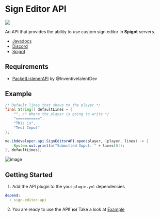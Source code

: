 # Sign Editor API
[![](https://jitpack.io/v/iHDeveloper/sign-editor-api.svg)](https://jitpack.io/#iHDeveloper/sign-editor-api)

An API that provides the ability to use custom sign editor in **Spigot** servers.

- [Javadocs](https://sign-editor-api.ihdeveloper.me)
- [Discord](https://discord.gg/PYjh5xg)
- [Spigot](https://www.spigotmc.org/resources/api-sign-editor.91056/)

## Requirements
- [PacketListenerAPI](https://github.com/InventivetalentDev/PacketListenerAPI) by @InventivetalentDev

## Example
```java
/* Default lines that shows to the player */
final String[] defaultLines = {
    "", /* Where the player is going to write */
    "===========",
    "This is",
    "Test Input"
};

me.ihdeveloper.api.SignEditorAPI.open(player, (player, lines) -> {
    System.out.println("Submitted Input: " + lines[0]);
}, defaultLines);
```
![image](https://user-images.githubusercontent.com/20463031/101609486-11f7a300-3a18-11eb-9463-11b97a9bf217.png)

## Getting Started
1. Add the API plugin to the your `plugin.yml` dependencies
```yml
depend:
  - sign-editor-api
```
2. You are ready to use the API! **\o/** Take a look at [Example](#Example) 
